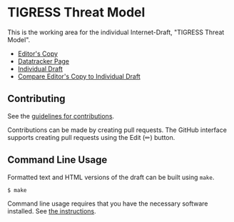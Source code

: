 # TIGRESS Threat Model

This is the working area for the individual Internet-Draft, "TIGRESS Threat Model".

* [Editor's Copy](https://bslassey.github.io/tigress-threat-model/#go.draft-lassey-tigress-threat-model.html)
* [Datatracker Page](https://datatracker.ietf.org/doc/draft-lassey-tigress-threat-model)
* [Individual Draft](https://datatracker.ietf.org/doc/html/draft-lassey-tigress-threat-model)
* [Compare Editor's Copy to Individual Draft](https://bslassey.github.io/tigress-threat-model/#go.draft-lassey-tigress-threat-model.diff)


## Contributing

See the
[guidelines for contributions](https://github.com/bslassey/tigress-threat-model/blob/main/CONTRIBUTING.md).

Contributions can be made by creating pull requests.
The GitHub interface supports creating pull requests using the Edit (✏) button.


## Command Line Usage

Formatted text and HTML versions of the draft can be built using `make`.

```sh
$ make
```

Command line usage requires that you have the necessary software installed.  See
[the instructions](https://github.com/martinthomson/i-d-template/blob/main/doc/SETUP.md).

